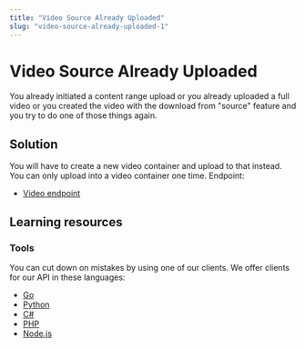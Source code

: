 ```yaml
---
title: "Video Source Already Uploaded"
slug: "video-source-already-uploaded-1"
---
```


Video Source Already Uploaded
=============================

You already initiated a content range upload or you already uploaded a full video or you created the video with the download from "source" feature and you try to do one of those things again.

## Solution 

You will have to create a new video container and upload to that instead. You can only upload into a video container one time. Endpoint:
* [Video endpoint](/reference/api/Videos#list-all-video-objects)

## Learning resources

### Tools

You can cut down on mistakes by using one of our clients. We offer clients for our API in these languages:

* [Go](https://github.com/apivideo/api.video-go-client)
* [Python](https://github.com/apivideo/api.video-python-client)
* [C#](https://github.com/apivideo/api.video-csharp-client)
* [PHP](https://github.com/apivideo/api.video-php-client)
* [Node.js](https://github.com/apivideo/api.video-nodejs-client)
